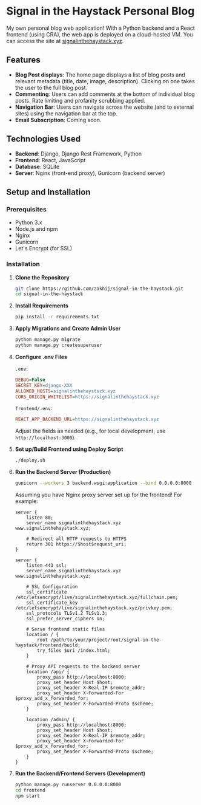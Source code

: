 # Signal in the Haystack Personal Blog

My own personal blog web application! With a Python backend and a React frontend (using CRA), the web app is deployed on a cloud-hosted VM. You can access the site at [signalinthehaystack.xyz](https://signalinthehaystack.xyz).

## Features
- **Blog Post displays**: The home page displays a list of blog posts and relevant metadata (title, date, image, description). Clicking on one takes the user to the full blog post.
- **Commenting**: Users can add comments at the bottom of individual blog posts. Rate limiting and profanity scrubbing applied.
- **Navigation Bar**: Users can navigate across the website (and to external sites) using the navigation bar at the top.
- **Email Subscription**: Coming soon.

## Technologies Used
- **Backend**: Django, Django Rest Framework, Python
- **Frontend**: React, JavaScript
- **Database**: SQLite
- **Server**: Nginx (front-end proxy), Gunicorn (backend server)

## Setup and Installation

### Prerequisites
- Python 3.x
- Node.js and npm
- Nginx
- Gunicorn
- Let's Encrypt (for SSL)

### Installation

1. **Clone the Repository**
    ```bash
    git clone https://github.com/zakhij/signal-in-the-haystack.git
    cd signal-in-the-haystack
    ```

2. **Install Requirements**
    ```bash
    pip install -r requirements.txt
    ```

3. **Apply Migrations and Create Admin User**
    ```bash
    python manage.py migrate
    python manage.py createsuperuser
    ```

4. **Configure .env Files**

    `.env`:
    ```ini
    DEBUG=False
    SECRET_KEY=django-XXX
    ALLOWED_HOSTS=signalinthehaystack.xyz
    CORS_ORIGIN_WHITELIST=https://signalinthehaystack.xyz
    ```

    `frontend/.env`:
    ```ini
    REACT_APP_BACKEND_URL=https://signalinthehaystack.xyz
    ```
    Adjust the fields as needed (e.g., for local development, use `http://localhost:3000`).

5. **Set up/Build Frontend using Deploy Script**
    ```bash
    ./deploy.sh
    ```

6. **Run the Backend Server (Production)**
    ```bash
    gunicorn --workers 3 backend.wsgi:application --bind 0.0.0.0:8000
    ```

    Assuming you have Nginx proxy server set up for the frontend! For example:

    ```nginx
    server {
        listen 80;
        server_name signalinthehaystack.xyz www.signalinthehaystack.xyz;

        # Redirect all HTTP requests to HTTPS
        return 301 https://$host$request_uri;
    }

    server {
        listen 443 ssl;
        server_name signalinthehaystack.xyz www.signalinthehaystack.xyz;

        # SSL Configuration
        ssl_certificate /etc/letsencrypt/live/signalinthehaystack.xyz/fullchain.pem;
        ssl_certificate_key /etc/letsencrypt/live/signalinthehaystack.xyz/privkey.pem;
        ssl_protocols TLSv1.2 TLSv1.3;
        ssl_prefer_server_ciphers on;

        # Serve frontend static files
        location / {
            root /path/to/your/project/root/signal-in-the-haystack/frontend/build;
            try_files $uri /index.html;
        }

        # Proxy API requests to the backend server
        location /api/ {
            proxy_pass http://localhost:8000;
            proxy_set_header Host $host;
            proxy_set_header X-Real-IP $remote_addr;
            proxy_set_header X-Forwarded-For $proxy_add_x_forwarded_for;
            proxy_set_header X-Forwarded-Proto $scheme;
        }

        location /admin/ {
            proxy_pass http://localhost:8000;
            proxy_set_header Host $host;
            proxy_set_header X-Real-IP $remote_addr;
            proxy_set_header X-Forwarded-For $proxy_add_x_forwarded_for;
            proxy_set_header X-Forwarded-Proto $scheme;
        }
    }
    ```

7. **Run the Backend/Frontend Servers (Development)**
    ```bash
    python manage.py runserver 0.0.0.0:8000
    cd frontend
    npm start
    ```





